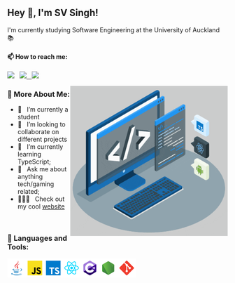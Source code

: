 ## Hey 👋, I'm SV Singh!

I'm currently studying Software Engineering at the University of Auckland 📚

#### 📫 How to reach me:
  
[<img src="https://img.icons8.com/color/48/000000/linkedin.png" width="3.5%"/>](https://www.linkedin.com/in/sv-singh/) &nbsp; <a href="mailto:svsingh.software@gmail.com"> <img src="https://img.icons8.com/fluent/48/000000/gmail.png" width="3.5%"/> &nbsp; [<img src="https://img.icons8.com/dusk/50/000000/domain.png" width="3.5%" />](https://www.svsingh.co.nz/)


<img align="right" alt="GIF" src="https://raw.githubusercontent.com/sv-singh/sv-singh/main/techstack.gif" width="360px"/>
  
### 🧐 More About Me:

- 🔭 &nbsp; I’m currently a student 
- 🤝 &nbsp; I’m looking to collaborate on different projects
- 🌱 &nbsp; I’m currently learning TypeScript; 
- 💬 &nbsp; Ask me about anything tech/gaming related;
- 👨🏻‍💻 &nbsp; Check out my cool [website](https://svsingh.co.nz/)

<br>

### 🔨 Languages and Tools:
<a href="https://www.java.com" target="_blank"><img align="left" alt="Java" height ="42px" src="https://raw.githubusercontent.com/sv-singh/icons/main/java/java.svg"></a>
<a href="https://developer.mozilla.org/en-US/docs/Web/JavaScript" target="_blank"> <img align="left" alt="JavaScript" height ="42px"  src="https://raw.githubusercontent.com/sv-singh/icons/main/javascript/javascript.svg"> </a>
<a href="https://www.typescriptlang.org/" target="_blank"><img align="left" alt="Typescirpt" height ="42px" src="https://raw.githubusercontent.com/sv-singh/icons/main/typescript/typescript.svg"></a>
<a href="https://reactjs.org/" target="_blank"> <img align="left" alt="React" height ="42px" src="https://raw.githubusercontent.com/sv-singh/icons/main/react/react.svg"></a>
<a href="https://docs.microsoft.com/en-us/dotnet/csharp/" target="_blank"> <img align="left" alt="CSharp" height ="42px" src="https://raw.githubusercontent.com/sv-singh/icons/main/c%23/c%23.svg"></a>
<a href="https://nodejs.org" target="_blank"><img align="left" alt="Node.js" height ="42px" src="https://raw.githubusercontent.com/sv-singh/icons/main/node/node.svg"></a>
<a href="https://git-scm.com/" target="_blank"> <img src="https://raw.githubusercontent.com/sv-singh/icons/main/git-scm/git-scm.svg" align="left" alt="git" height='42px'/> </a>


<!---
sv-singh/sv-singh is a ✨ special ✨ repository because its `README.md` (this file) appears on your GitHub profile.
You can click the Preview link to take a look at your changes.
--->
